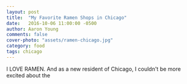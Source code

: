 ```yaml
---
layout: post
title:  "My Favorite Ramen Shops in Chicago"
date:   2016-10-06 11:00:00 -0500
author: Aaron Young
comments: false
cover-photo: "assets/ramen-chicago.jpg"
category: food
tags: chicago
---
```


I LOVE RAMEN. And as a new resident of Chicago, I couldn't be more excited about the
